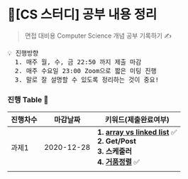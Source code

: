 # 📓[CS 스터디] 공부 내용 정리
> 면접 대비용 Computer Science 개념 공부 기록하기 ✍️

<pre>
💡 진행방향
  1. 매주 월, 수, 금 22:50 까지 제출 마감
  2. 매주 수요일 23:00 Zoom으로 짧은 미팅 진행
  3. 말로 잘 설명할 수 있도록 정리하는 것이 중요!
</pre>

### 진행 Table 🌴

| 진행차수 | 마감날짜       | 키워드(제출완료여부)                                                  |
| -------- | ---------- | ------------------------------------------------------- |
| 과제1    | 2020-12-28 | **1. [array vs linked list](https://github.com/Juhee-Jeong-SW/CS_study_juhee/blob/main/week1/array_vs_linkedList.md)** ✅ <br /> **2. Get/Post<br />** **3. 스케줄러<br />** **4. [거품정렬](https://github.com/Juhee-Jeong-SW/CS_study_juhee/blob/main/week1/bubble_sort.md)** ✅ |
|          |            |                                                         |
